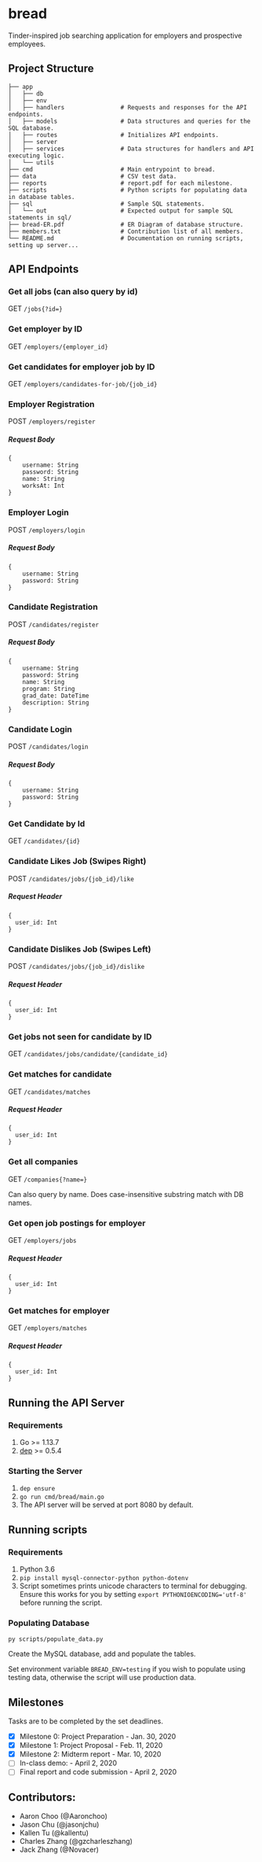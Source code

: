 # bread
Tinder-inspired job searching application for employers and prospective employees.

## Project Structure

```
├── app
│   ├── db
│   ├── env
│   ├── handlers                # Requests and responses for the API endpoints.
│   ├── models                  # Data structures and queries for the SQL database.
│   ├── routes                  # Initializes API endpoints.
│   ├── server
│   ├── services                # Data structures for handlers and API executing logic.
│   └── utils
├── cmd                         # Main entrypoint to bread.
├── data                        # CSV test data.
├── reports                     # report.pdf for each milestone.
├── scripts                     # Python scripts for populating data in database tables.
├── sql                         # Sample SQL statements.
│   └── out                     # Expected output for sample SQL statements in sql/
├── bread-ER.pdf                # ER Diagram of database structure.
├── members.txt                 # Contribution list of all members.
└── README.md                   # Documentation on running scripts, setting up server...
```

## API Endpoints
### Get all jobs (can also query by id)
GET `/jobs{?id=}`

### Get employer by ID
GET `/employers/{employer_id}`

### Get candidates for employer job by ID
GET `/employers/candidates-for-job/{job_id}`

### Employer Registration
POST `/employers/register`
##### Request Body
```
{
    username: String
    password: String
    name: String
    worksAt: Int
}
```

### Employer Login
POST `/employers/login`
##### Request Body
```
{
    username: String
    password: String
}
```

### Candidate Registration
POST `/candidates/register`
##### Request Body
```
{
    username: String
    password: String
    name: String
    program: String
    grad_date: DateTime
    description: String
}
```

### Candidate Login
POST `/candidates/login`
##### Request Body
```
{
    username: String
    password: String
}
```

### Get Candidate by Id
GET `/candidates/{id}`


### Candidate Likes Job (Swipes Right)
POST `/candidates/jobs/{job_id}/like`
##### Request Header
```
{
  user_id: Int
}
```

### Candidate Dislikes Job (Swipes Left)
POST `/candidates/jobs/{job_id}/dislike`
##### Request Header
```
{
  user_id: Int
}
```

### Get jobs not seen for candidate by ID
GET `/candidates/jobs/candidate/{candidate_id}`

### Get matches for candidate
GET `/candidates/matches`
##### Request Header
```
{
  user_id: Int
}
```

### Get all companies
GET `/companies{?name=}`

Can also query by name. Does case-insensitive substring match with DB names.

### Get open job postings for employer
GET `/employers/jobs`
##### Request Header
```
{
  user_id: Int
}
```

### Get matches for employer
GET `/employers/matches`
##### Request Header
```
{
  user_id: Int
}
```

## Running the API Server
### Requirements
1. Go >= 1.13.7
1. [dep](https://github.com/golang/dep) >= 0.5.4

### Starting the Server
1. `dep ensure`
1. `go run cmd/bread/main.go`
1. The API server will be served at port 8080 by default.

## Running scripts
### Requirements
1. Python 3.6
2. `pip install mysql-connector-python python-dotenv`
3. Script sometimes prints unicode characters to terminal for debugging. Ensure this works for you by setting `export PYTHONIOENCODING='utf-8'
` before running the script.

### Populating Database
```
py scripts/populate_data.py
```
Create the MySQL database, add and populate the tables.

Set environment variable `BREAD_ENV=testing` if you wish
to populate using testing data, otherwise the script
will use production data.

## Milestones
Tasks are to be completed by the set deadlines.

- [X] Milestone 0: Project Preparation - Jan. 30, 2020
- [X] Milestone 1: Project Proposal - Feb. 11, 2020
- [X] Milestone 2: Midterm report - Mar. 10, 2020
- [ ] In-class demo: - April 2, 2020
- [ ] Final report and code submission - April 2, 2020

## Contributors:
- Aaron Choo (@Aaronchoo)
- Jason Chu (@jasonjchu)
- Kallen Tu (@kallentu)
- Charles Zhang (@gzcharleszhang)
- Jack Zhang (@Novacer)